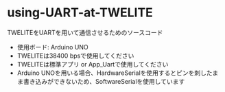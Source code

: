 # using-UART-at-TWELITE
TWELITEをUARTを用いて通信させるためのソースコード
- 使用ボード: Arduino UNO
- TWELITEは38400 bpsで使用してください
- TWELITEは標準アプリ or App_Uartで使用してください
- Arduino UNOを用いる場合、HardwareSerialを使用するとピンを刺したまま書き込みができないため、SoftwareSerialを使用しています
